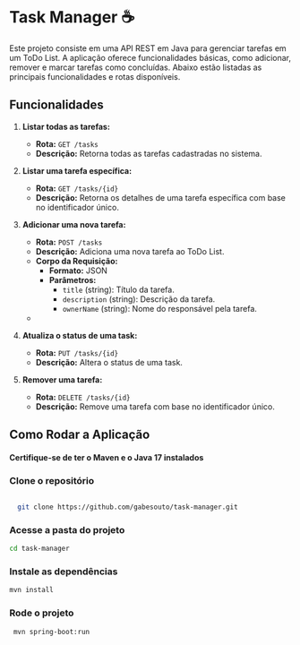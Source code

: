 # Task Manager ☕

Este projeto consiste em uma API REST em Java para gerenciar tarefas em um ToDo List. A aplicação oferece funcionalidades básicas, como adicionar, remover e marcar tarefas como concluídas. Abaixo estão listadas as principais funcionalidades e rotas disponíveis.

## Funcionalidades

1. **Listar todas as tarefas:** 
   - **Rota:** `GET /tasks`
   - **Descrição:** Retorna todas as tarefas cadastradas no sistema.

2. **Listar uma tarefa específica:** 
   - **Rota:** `GET /tasks/{id}`
   - **Descrição:** Retorna os detalhes de uma tarefa específica com base no identificador único.

3. **Adicionar uma nova tarefa:** 
   - **Rota:** `POST /tasks`
   - **Descrição:** Adiciona uma nova tarefa ao ToDo List.
   - **Corpo da Requisição:**
     - **Formato:** JSON
     - **Parâmetros:**
       - `title` (string): Título da tarefa.
       - `description` (string): Descrição da tarefa.
       - `ownerName` (string): Nome do responsável pela tarefa.
   - 
4. **Atualiza o status de uma task:** 
   - **Rota:** `PUT /tasks/{id}`
   - **Descrição:** Altera o status de uma task.
   

5. **Remover uma tarefa:** 
   - **Rota:** `DELETE /tasks/{id}`
   - **Descrição:** Remove uma tarefa com base no identificador único.
  
## Como Rodar a Aplicação
#### Certifique-se de ter o Maven e o Java 17 instalados

### Clone o repositório
```sh

  git clone https://github.com/gabesouto/task-manager.git
```


### Acesse a pasta do projeto
```sh
cd task-manager
```



### Instale as dependências 
```sh
mvn install
```

### Rode o projeto
```sh
 mvn spring-boot:run

```
